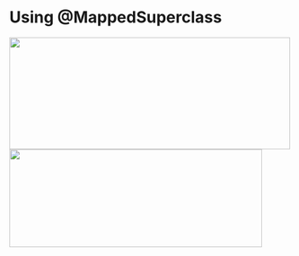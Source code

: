 # Using @MappedSuperclass
 <img src="https://user-images.githubusercontent.com/96066271/210027843-050b2bfc-faf5-463a-a9da-7d96cee6c366.png" width=500 height=200><img src="https://user-images.githubusercontent.com/96066271/210028018-6a260089-2940-4f9a-b9dd-6556ba089c0d.png" width=450 height=175>

